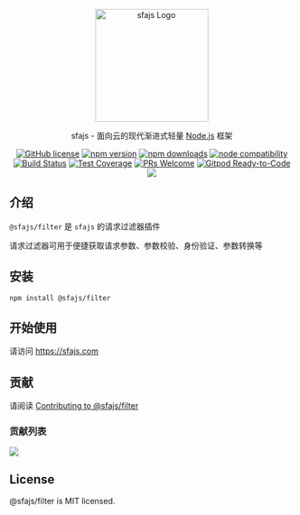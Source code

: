 <p align="center">
  <a href="https://sfajs.com/" target="blank"><img src="https://sfajs.com/images/logo.png" alt="sfajs Logo" width="200"/></a>
</p>

<p align="center">sfajs - 面向云的现代渐进式轻量 <a href="http://nodejs.org" target="_blank">Node.js</a> 框架</p>
<p align="center">
    <a href="https://github.com/sfajs/filter/blob/main/LICENSE" target="_blank"><img src="https://img.shields.io/badge/license-MIT-blue.svg" alt="GitHub license" /></a>
    <a href=""><img src="https://img.shields.io/npm/v/@sfajs/filter.svg" alt="npm version"></a>
    <a href=""><img src="https://badgen.net/npm/dt/@sfajs/filter" alt="npm downloads"></a>
    <a href="https://nodejs.org/en/about/releases/"><img src="https://img.shields.io/node/v/vite.svg" alt="node compatibility"></a>
    <a href="#"><img src="https://github.com/sfajs/filter/actions/workflows/test.yml/badge.svg?branch=main" alt="Build Status"></a>
    <a href="https://codecov.io/gh/sfajs/filter/branch/main"><img src="https://img.shields.io/codecov/c/github/sfajs/filter/main.svg" alt="Test Coverage"></a>
    <a href="https://github.com/sfajs/filter/pulls"><img src="https://img.shields.io/badge/PRs-welcome-brightgreen.svg" alt="PRs Welcome"></a>
    <a href="https://gitpod.io/#https://github.com/sfajs/filter"><img src="https://img.shields.io/badge/Gitpod-Ready--to--Code-blue?logo=gitpod" alt="Gitpod Ready-to-Code"></a>
    <a href="https://paypal.me/ihalwang" target="_blank"><img src="https://img.shields.io/badge/Donate-PayPal-ff3f59.svg"/></a>
</p>

## 介绍

`@sfajs/filter` 是 `sfajs` 的请求过滤器插件

请求过滤器可用于便捷获取请求参数、参数校验、身份验证、参数转换等

## 安装

```
npm install @sfajs/filter
```

## 开始使用

请访问 <https://sfajs.com>

## 贡献

请阅读 [Contributing to @sfajs/filter](https://github.com/sfajs/filter/blob/main/CONTRIBUTING.md)

### 贡献列表

<a href="https://github.com/sfajs/filter/graphs/contributors">
  <img src="https://contrib.rocks/image?repo=sfajs/filter" />
</a>

## License

@sfajs/filter is MIT licensed.
